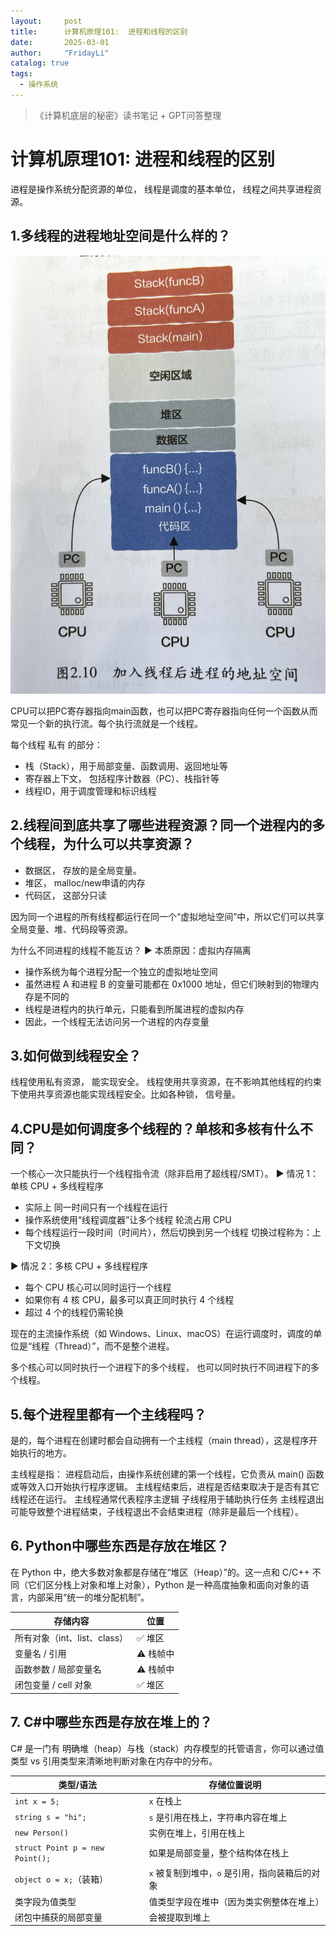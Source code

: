 ```yaml
---
layout:     post
title:      计算机原理101:  进程和线程的区别
date:       2025-03-01
author:     "FridayLi"
catalog: true
tags:
  - 操作系统
---
```


>《计算机底层的秘密》读书笔记 + GPT问答整理

# 计算机原理101:  进程和线程的区别

进程是操作系统分配资源的单位， 线程是调度的基本单位， 线程之间共享进程资源。

## 1.多线程的进程地址空间是什么样的？
![描述](/img/2025/004.jpg)

CPU可以把PC寄存器指向main函数，也可以把PC寄存器指向任何一个函数从而常见一个新的执行流。每个执行流就是一个线程。

每个线程 私有 的部分：
* 栈（Stack），用于局部变量、函数调用、返回地址等
* 寄存器上下文， 包括程序计数器（PC）、栈指针等
* 线程ID，用于调度管理和标识线程


## 2.线程间到底共享了哪些进程资源？同一个进程内的多个线程，为什么可以共享资源？
* 数据区， 存放的是全局变量。
* 堆区， malloc/new申请的内存
* 代码区， 这部分只读

因为同一个进程的所有线程都运行在同一个“虚拟地址空间”中，所以它们可以共享全局变量、堆、代码段等资源。

为什么不同进程的线程不能互访？
▶️ 本质原因：虚拟内存隔离
* 操作系统为每个进程分配一个独立的虚拟地址空间
* 虽然进程 A 和进程 B 的变量可能都在 0x1000 地址，但它们映射到的物理内存是不同的
* 线程是进程内的执行单元，只能看到所属进程的虚拟内存
* 因此，一个线程无法访问另一个进程的内存变量


## 3.如何做到线程安全？
线程使用私有资源， 能实现安全。
线程使用共享资源，在不影响其他线程的约束下使用共享资源也能实现线程安全。比如各种锁， 信号量。

## 4.CPU是如何调度多个线程的？单核和多核有什么不同？
一个核心一次只能执行一个线程指令流（除非启用了超线程/SMT）。
▶️ 情况 1：单核 CPU + 多线程程序
* 实际上 同一时间只有一个线程在运行
* 操作系统使用“线程调度器”让多个线程 轮流占用 CPU
* 每个线程运行一段时间（时间片），然后切换到另一个线程
切换过程称为：上下文切换

▶️ 情况 2：多核 CPU + 多线程程序
* 每个 CPU 核心可以同时运行一个线程
* 如果你有 4 核 CPU，最多可以真正同时执行 4 个线程
* 超过 4 个的线程仍需轮换

现在的主流操作系统（如 Windows、Linux、macOS）在运行调度时，调度的单位是“线程（Thread）”，而不是整个进程。

多个核心可以同时执行一个进程下的多个线程， 也可以同时执行不同进程下的多个线程。


## 5.每个进程里都有一个主线程吗？
是的，每个进程在创建时都会自动拥有一个主线程（main thread），这是程序开始执行的地方。

主线程是指：
进程启动后，由操作系统创建的第一个线程，它负责从 main() 函数或等效入口开始执行程序逻辑。
主线程结束后，进程是否结束取决于是否有其它线程还在运行。
主线程通常代表程序主逻辑	子线程用于辅助执行任务
主线程退出可能导致整个进程结束，子线程退出不会结束进程（除非是最后一个线程）。

## 6. Python中哪些东西是存放在堆区？
在 Python 中，绝大多数对象都是存储在“堆区（Heap）”的。这一点和 C/C++ 不同（它们区分栈上对象和堆上对象），Python 是一种高度抽象和面向对象的语言，内部采用“统一的堆分配机制”。

| 存储内容                  | 位置         |
|---------------------------|--------------|
| 所有对象（int、list、class） | ✅ 堆区       |
| 变量名 / 引用             | ⚠️ 栈帧中     |
| 函数参数 / 局部变量名     | ⚠️ 栈帧中     |
| 闭包变量 / cell 对象      | ✅ 堆区       |


## 7. C#中哪些东西是存放在堆上的？
C# 是一门有 明确堆（heap）与栈（stack）内存模型的托管语言，你可以通过值类型 vs 引用类型来清晰地判断对象在内存中的分布。

| 类型/语法                        | 存储位置说明                                  |
|----------------------------------|-----------------------------------------------|
| `int x = 5;`                     | `x` 在栈上                                     |
| `string s = "hi";`              | `s` 是引用在栈上，字符串内容在堆上             |
| `new Person()`                  | 实例在堆上，引用在栈上                         |
| `struct Point p = new Point();` | 如果是局部变量，整个结构体在栈上               |
| `object o = x;`（装箱）         | `x` 被复制到堆中，`o` 是引用，指向装箱后的对象 |
| 类字段为值类型                  | 值类型字段在堆中（因为类实例整体在堆上）        |
| 闭包中捕获的局部变量            | 会被提取到堆上                                 |